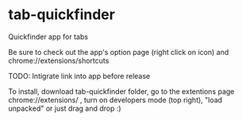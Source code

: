 # tab-quickfinder
Quickfinder app for tabs

Be sure to check out the app's option page (right click on icon) and chrome://extensions/shortcuts

TODO: Intigrate link into app before release

To install, download tab-quickfinder folder, go to the extentions page chrome://extensions/ , turn on developers mode (top right), "load unpacked" or just drag and drop :)
